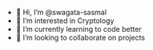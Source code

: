 - 👋 Hi, I’m @swagata-sasmal
- 👀 I’m interested in Cryptology
- 🌱 I’m currently learning to code better
- 💞️ I’m looking to collaborate on projects 


<!---
swagata-sasmal/swagata-sasmal is a ✨ special ✨ repository because its `README.md` (this file) appears on your GitHub profile.
You can click the Preview link to take a look at your changes.
--->
